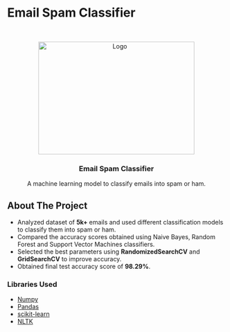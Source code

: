 # Email Spam Classifier

<!-- PROJECT LOGO -->
<br />
<p align="center">
  <a href="https://github.com/github_username/repo_name">
    <img src="https://emailchef.com/wp-content/uploads/2019/06/email-spam-reputation.png" alt="Logo" width="360" height="260">
  </a>

  <h3 align="center">Email Spam Classifier</h3>

  <p align="center">
    A machine learning model to classify emails into spam or ham. 
    <br />
  </p>
</p>

<!-- ABOUT THE PROJECT -->
## About The Project

<ul>
  <li>Analyzed dataset of <strong>5k+</strong> emails and used different classification models to classify them into spam or ham.</li>
  <li>Compared the accuracy scores obtained using Naive Bayes, Random Forest and Support Vector Machines classifiers.</li>
  <li>Selected the best parameters using <strong>RandomizedSearchCV</strong> and <strong>GridSearchCV</strong> to improve accuracy.</li> 
  <li>Obtained final test accuracy score of <strong>98.29%</strong>.</li>
</ul>  


### Libraries Used

* [Numpy]()
* [Pandas]()
* [scikit-learn]()
* [NLTK]()
